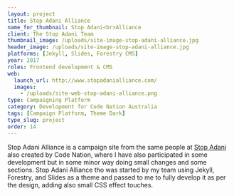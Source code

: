```yaml
---
layout: project
title: Stop Adani Alliance
name_for_thumbnail: Stop Adani<br>Alliance
client: The Stop Adani Team
thumbnail_image: /uploads/site-image-stop-adani-alliance.jpg
header_image: /uploads/site-image-stop-adani-alliance.jpg
platforms: [Jekyll, Slides, Forestry CMS]
year: 2017
roles: Frontend development & CMS
web:
  launch_url: http://www.stopadanialliance.com/
  images:
    - /uploads/site-web-stop-adani-alliance.png
type: Campaigning Platform
category: Development for Code Nation Australia
tags: [Campaign Platform, Theme Dark]
type_slug: project
order: 14
---
```


Stop Adani Alliance is a campaign site from the same people at <a href="https://www.stopadani.com/">Stop Adani</a> also created by Code Nation, where I have also participated in some development but in some minor way doing small changes and some sections. Stop Adani Alliance tho was started by my team using Jekyll, Forestry, and Slides as a theme and passed to me to fully develop it as per the design, adding also small CSS effect touches.